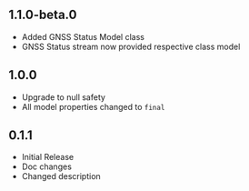 ## 1.1.0-beta.0

* Added GNSS Status Model class
* GNSS Status stream now provided respective class model

## 1.0.0

* Upgrade to null safety
* All model properties changed to `final`

## 0.1.1

* Initial Release
* Doc changes
* Changed description
